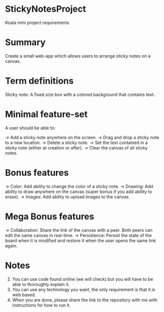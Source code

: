 # StickyNotesProject

Koala mini project requirements

Summary
=======

Create a small web-app which allows users to arrange sticky notes on a canvas.

Term definitions
==============

Sticky note: A fixed size box with a colored background that contains text.

Minimal feature-set
=================

A user should be able to:

-> Add a sticky note anywhere on the screen.
-> Drag and drop a sticky note to a new location.
-> Delete a sticky note.
-> Set the text contained in a sticky note (either at creation or after).
-> Clear the canvas of all sticky notes.

Bonus features
==============

-> Color: Add ability to change the color of a sticky note.
-> Drawing: Add ability to draw anywhere on the canvas (super bonus if you add ability to erase).
-> Images: Add ability to upload images to the canvas.

Mega Bonus features
===================

-> Collaboration: Share the link of the canvas with a peer. Both peers can edit the same canvas in real-time.
-> Persistence: Persist the state of the board when it is modified and restore it when the user opens the same link again.

Notes
=====


2) You can use code found online (we will check) but you will have to be able to thoroughly explain it.
3) You can use any technology you want, the only requirement is that it is web based.
4) When you are done, please share the link to the repository with me with instructions for how to run it.
